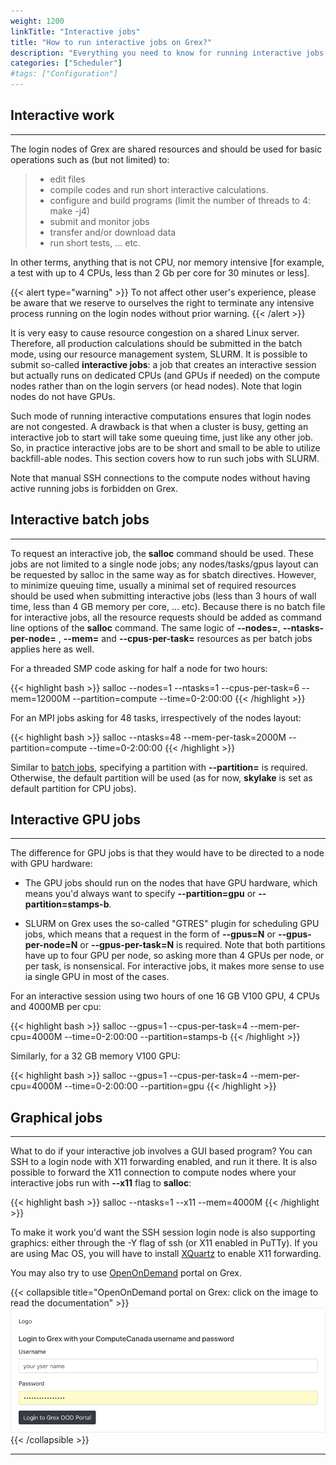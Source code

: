 ```yaml
---
weight: 1200
linkTitle: "Interactive jobs"
title: "How to run interactive jobs on Grex?"
description: "Everything you need to know for running interactive jobs on Grex."
categories: ["Scheduler"]
#tags: ["Configuration"]
---
```


## Interactive work
---

The login nodes of Grex are shared resources and should be used for basic operations such as (but not limited) to:

> * edit files
> * compile codes and run short interactive calculations.
> * configure and build programs (limit the number of threads to 4: make -j4)
> * submit and monitor jobs
> * transfer and/or download data
> * run short tests, ... etc. 

In other terms, anything that is not CPU, nor memory intensive [for example, a test with up to 4 CPUs, less than 2 Gb per core for 30 minutes or less].

{{< alert type="warning" >}}
To not affect other user's experience, please be aware that we reserve to ourselves the right to terminate any intensive process running on the login nodes without prior warning.
{{< /alert >}}

It is very easy to cause resource congestion on a shared Linux server. Therefore, all production calculations should be submitted in the batch mode, using our resource management system, SLURM. It is possible to submit so-called __interactive jobs__: a job that creates an interactive session but actually runs on dedicated CPUs (and GPUs if needed) on the compute nodes rather than on the login servers (or head nodes). Note that login nodes do not have GPUs.

Such mode of running interactive computations ensures that login nodes are not congested. A drawback is that when a cluster is busy, getting an interactive job to start will take some queuing time, just like any other job. So, in practice interactive jobs are to be short and small to be able to utilize backfill-able nodes. This section covers how to run such jobs with SLURM.

Note that manual SSH connections to the compute nodes without having active running jobs is forbidden on Grex.

## Interactive batch jobs
---

To request an interactive job, the **salloc** command should be used. These jobs are not limited to a single node jobs; any nodes/tasks/gpus layout can be requested by salloc in the same way as for sbatch directives. However, to minimize queuing time, usually a minimal set of required resources should be used when submitting interactive jobs (less than 3 hours of wall time, less than 4 GB memory per core, ... etc). Because there is no batch file for interactive jobs, all the resource requests should be added as command line options of the **salloc** command. The same logic of __-\-nodes=__,  __-\-ntasks-per-node=__ , __-\-mem=__ and __-\-cpus-per-task=__ resources as per batch jobs applies here as well.

For a threaded SMP code asking for half a node for two hours:

{{< highlight bash >}}
salloc --nodes=1 --ntasks=1 --cpus-per-task=6 --mem=12000M --partition=compute --time=0-2:00:00
{{< /highlight >}}

For an MPI jobs asking for 48 tasks, irrespectively of the nodes layout: 

{{< highlight bash >}}
salloc  --ntasks=48 --mem-per-task=2000M --partition=compute --time=0-2:00:00
{{< /highlight >}}

Similar to [batch jobs](running-jobs), specifying a partition with __-\-partition=__ is required. Otherwise, the default partition will be used (as for now, **skylake** is set as default partition for CPU jobs).

<!-- AK: the default partition for interactive CPU jobs is compute. -->

## Interactive GPU jobs
---

The difference for GPU jobs is that they would have to be directed to a node with GPU hardware:

* The GPU jobs should run on the nodes that have GPU hardware, which means you'd always want to specify __-\-partition=gpu__ or __-\-partition=stamps-b__.

* SLURM on Grex uses the so-called "GTRES" plugin for scheduling GPU jobs, which means that a request in the form of __-\-gpus=N__ or __-\-gpus-per-node=N__ or __-\-gpus-per-task=N__ is required. Note that both partitions have up to four GPU per node, so asking more than 4 GPUs per node, or per task, is nonsensical. For interactive jobs, it makes more sense to use ia single GPU in most of the cases.

For an interactive session using two hours of one 16 GB V100 GPU, 4 CPUs and 4000MB per cpu:

{{< highlight bash >}}
salloc --gpus=1 --cpus-per-task=4 --mem-per-cpu=4000M --time=0-2:00:00 --partition=stamps-b
{{< /highlight >}}

Similarly, for a 32 GB memory V100 GPU:

{{< highlight bash >}}
salloc --gpus=1 --cpus-per-task=4 --mem-per-cpu=4000M --time=0-2:00:00 --partition=gpu
{{< /highlight >}}

## Graphical jobs
---

What to do if your interactive job involves a GUI based program? You can SSH to a login node with X11 forwarding enabled, and run it there. It is also possible to forward the X11 connection to compute nodes where your interactive jobs run with __-\-x11__ flag to **salloc**:

{{< highlight bash >}}
salloc --ntasks=1 --x11 --mem=4000M
{{< /highlight >}}

To make it work you'd want the SSH session login node is also supporting graphics: either through the -Y flag of ssh (or X11 enabled in PuTTy). If you are using Mac OS, you will have to install [XQuartz](https://www.xquartz.org/) to enable X11 forwarding.

You may also try to use [OpenOnDemand](/ood) portal on Grex.

{{< collapsible title="OpenOnDemand portal on Grex: click on the image to read the documentation" >}}
[![](/ood/loginpage.png)](/ood)
{{< /collapsible >}}

---

<!-- {{< treeview display="tree" />}} -->

<!-- Changes and update:
* Last reviewed on: Apr 30, 2024.
-->
